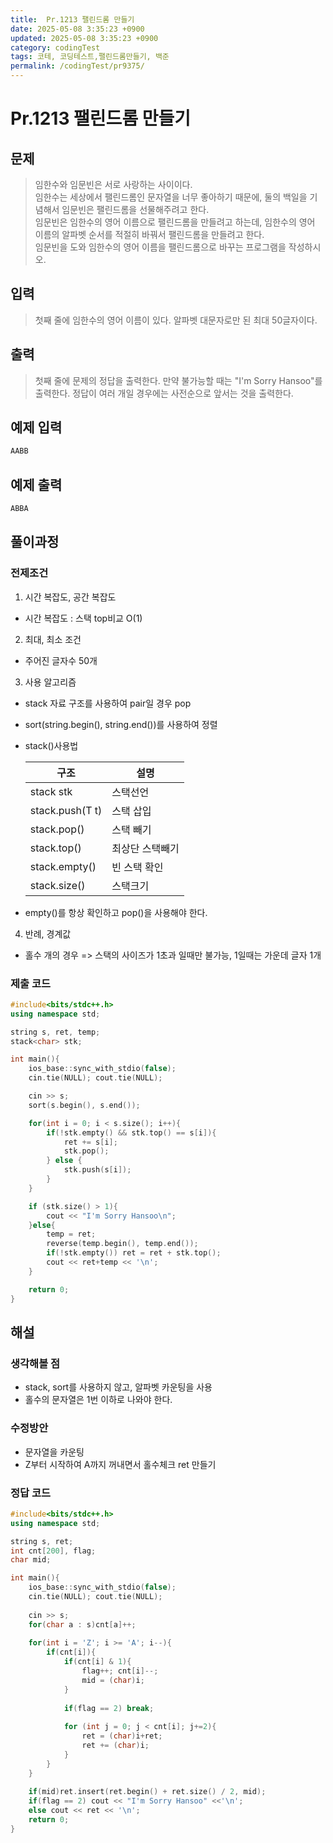 ```yaml
---
title:  Pr.1213 팰린드롬 만들기
date: 2025-05-08 3:35:23 +0900
updated: 2025-05-08 3:35:23 +0900
category: codingTest
tags: 코테, 코딩테스트,팰린드롬만들기, 백준
permalink: /codingTest/pr9375/
---
```

# Pr.1213 팰린드롬 만들기
## 문제
> 임한수와 임문빈은 서로 사랑하는 사이이다.</br>
> 임한수는 세상에서 팰린드롬인 문자열을 너무 좋아하기 때문에, 둘의 백일을 기념해서 임문빈은 팰린드롬을 선물해주려고 한다.</br>
> 임문빈은 임한수의 영어 이름으로 팰린드롬을 만들려고 하는데, 임한수의 영어 이름의 알파벳 순서를 적절히 바꿔서 팰린드롬을 만들려고 한다.</br>
> 임문빈을 도와 임한수의 영어 이름을 팰린드롬으로 바꾸는 프로그램을 작성하시오.</br>

## 입력
> 첫째 줄에 임한수의 영어 이름이 있다. 알파벳 대문자로만 된 최대 50글자이다.

## 출력
> 첫째 줄에 문제의 정답을 출력한다. 만약 불가능할 때는 "I'm Sorry Hansoo"를 출력한다. 정답이 여러 개일 경우에는 사전순으로 앞서는 것을 출력한다.

## 예제 입력

```markdown
AABB
```

## 예제 출력

```markdown
ABBA
```


## 풀이과정

### 전제조건
1. 시간 복잡도, 공간 복잡도
  - 시간 복잡도 : 스택 top비교 O(1)

2. 최대, 최소 조건
  - 주어진 글자수 50개

3. 사용 알고리즘
  - stack 자료 구조를 사용하여 pair일 경우 pop
  - sort(string.begin(), string.end())를 사용하여 정렬
  - stack()사용법
  
    | 구조              | 설명       |
    |-----------------|----------|
    | stack<T> stk    | 스택선언     |
    | stack.push(T t) | 스택 삽입    |
    | stack.pop()     | 스택 빼기    |
    | stack.top()     | 최상단 스택빼기 |
    | stack.empty()   | 빈 스택 확인  |
    | stack.size()    | 스택크기     |
  - empty()를 항상 확인하고 pop()을 사용해야 한다.

4. 반례, 경계값
  - 홀수 개의 경우 => 스택의 사이즈가 1초과 일때만 불가능, 1일때는 가운데 글자 1개  

### 제출 코드

```cpp
#include<bits/stdc++.h>
using namespace std;

string s, ret, temp;
stack<char> stk;

int main(){
    ios_base::sync_with_stdio(false);
    cin.tie(NULL); cout.tie(NULL);

    cin >> s;
    sort(s.begin(), s.end());

    for(int i = 0; i < s.size(); i++){
        if(!stk.empty() && stk.top() == s[i]){
            ret += s[i];
            stk.pop();
        } else {
            stk.push(s[i]);
        }
    }

    if (stk.size() > 1){
        cout << "I'm Sorry Hansoo\n";
    }else{
        temp = ret;
        reverse(temp.begin(), temp.end());
        if(!stk.empty()) ret = ret + stk.top();
        cout << ret+temp << '\n';
    }

    return 0;
}
```

## 해설
### 생각해볼 점
  - stack, sort를 사용하지 않고, 알파벳 카운팅을 사용 
  - 홀수의 문자열은 1번 이하로 나와야 한다.

### 수정방안
  - 문자열을 카운팅
  - Z부터 시작하여 A까지 꺼내면서 홀수체크 ret 만들기

### 정답 코드

```cpp
#include<bits/stdc++.h>
using namespace std;

string s, ret; 
int cnt[200], flag; 
char mid;

int main(){
    ios_base::sync_with_stdio(false);
    cin.tie(NULL); cout.tie(NULL);
    
    cin >> s;
	for(char a : s)cnt[a]++;
    
    for(int i = 'Z'; i >= 'A'; i--){
        if(cnt[i]){
            if(cnt[i] & 1){
                flag++; cnt[i]--;
                mid = (char)i;
            }
        
            if(flag == 2) break;
        
            for (int j = 0; j < cnt[i]; j+=2){
                ret = (char)i+ret;
                ret += (char)i;
            }
        }
    }
    
    if(mid)ret.insert(ret.begin() + ret.size() / 2, mid);
    if(flag == 2) cout << "I'm Sorry Hansoo" <<'\n';
    else cout << ret << '\n';
    return 0; 
}
```

